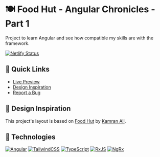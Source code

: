 # 🍽️ Food Hut - Angular Chronicles - Part 1

Project to learn Angular and see how compatible my skills are with the framework.

[![Netlify Status](https://api.netlify.com/api/v1/badges/your-badge-id/deploy-status)](https://food-hut-angular-chronicles-1.netlify.app/)

## 🔗 Quick Links
- [Live Preview](https://food-hut-angular-chronicles-1.netlify.app/)
- [Design Inspiration](https://www.figma.com/community/file/1103820487891554272)
- [Report a Bug](https://github.com/yourusername/food-hut-angular/issues)

## 🎨 Design Inspiration
This project's layout is based on [Food Hut](https://www.figma.com/community/file/1103820487891554272) by [Kamran Ali](https://www.figma.com/@KamranAlime).

## 🚀 Technologies
[![Angular](https://img.shields.io/badge/Angular-DD0031?style=for-the-badge&logo=angular&logoColor=white)](https://angular.dev)
[![TailwindCSS](https://img.shields.io/badge/TailwindCSS-38B2AC?style=for-the-badge&logo=tailwind-css&logoColor=white)](https://tailwindcss.com)
[![TypeScript](https://img.shields.io/badge/TypeScript-3178C6?style=for-the-badge&logo=typescript&logoColor=white)](https://www.typescriptlang.org/)
[![RxJS](https://img.shields.io/badge/RxJS-B7178C?style=for-the-badge&logo=reactivex&logoColor=white)](https://rxjs.dev)
[![NgRx](https://img.shields.io/badge/NgRx-BA2BD2?style=for-the-badge&logo=redux&logoColor=white)](https://ngrx.io)
